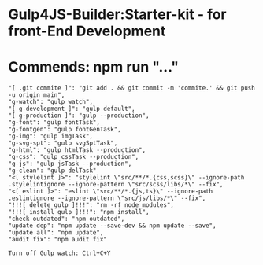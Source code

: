 # Gulp4JS-Builder:Starter-kit - for front-End Development

# Commends: npm run "..."

    "[ .git commite ]": "git add . && git commit -m 'commite.' && git push -u origin main",
    "g-watch": "gulp watch",
    "[ g-development ]": "gulp default",
    "[ g-production ]": "gulp --production",
    "g-font": "gulp fontTask",
    "g-fontgen": "gulp fontGenTask",
    "g-img": "gulp imgTask",
    "g-svg-spt": "gulp svgSptTask",
    "g-html": "gulp htmlTask --production",
    "g-css": "gulp cssTask --production",
    "g-js": "gulp jsTask --production",
    "g-clean": "gulp delTask"
    "<[ stylelint ]>": "stylelint \"src/**/*.{css,scss}\" --ignore-path .stylelintignore --ignore-pattern \"src/scss/libs/*\" --fix",
    "<[ eslint ]>": "eslint \"src/**/*.{js,ts}\" --ignore-path .eslintignore --ignore-pattern \"src/js/libs/*\" --fix",
    "!!![ delete gulp ]!!!": "rm -rf node_modules",
    "!!![ install gulp ]!!!": "npm install",
    "check outdated": "npm outdated",
    "update dep": "npm update --save-dev && npm update --save",
    "update all": "npm update",
    "audit fix": "npm audit fix"

    Turn off Gulp watch: Ctrl+C+Y
